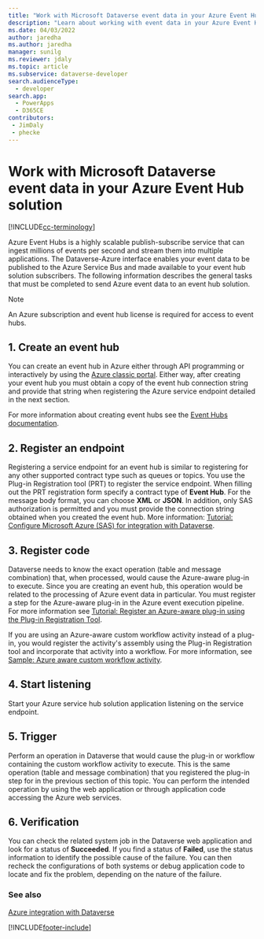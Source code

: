 ```yaml
---
title: "Work with Microsoft Dataverse event data in your Azure Event Hub solution (Dataverse) | Microsoft Docs"
description: "Learn about working with event data in your Azure Event Hub solution."
ms.date: 04/03/2022
author: jaredha
ms.author: jaredha
manager: sunilg
ms.reviewer: jdaly
ms.topic: article
ms.subservice: dataverse-developer
search.audienceType: 
  - developer
search.app: 
  - PowerApps
  - D365CE
contributors:
 - JimDaly
 - phecke
---
```


# Work with Microsoft Dataverse event data in your Azure Event Hub solution

[!INCLUDE[cc-terminology](includes/cc-terminology.md)]

Azure Event Hubs is a highly scalable publish-subscribe service that can ingest millions of events per second and stream them into multiple applications. The Dataverse-Azure interface enables your event data to be published to the Azure Service Bus and made available to your event hub solution subscribers. The following information describes the general tasks that must be completed to send Azure event data to an event hub solution.  
  
> [!NOTE]
> An Azure subscription and event hub license is required for access to event hubs.
  
## 1. Create an event hub

You can create an event hub in Azure either through API programming  or interactively by using the [Azure classic portal](https://manage.windowsazure.com). Either way, after creating your event hub you must obtain a copy of the event hub connection string and provide that string when registering the Azure service endpoint detailed in the next section.  

For more information about creating event hubs see the [Event Hubs documentation](https://azure.microsoft.com/documentation/services/event-hubs/).  
  
## 2. Register an endpoint

Registering a service endpoint for an event hub is similar to registering for any other supported contract type such as queues or topics. You use the Plug-in Registration tool (PRT) to register the service endpoint.  When filling out the PRT registration form specify a contract type of **Event Hub**. For the message body format, you can choose **XML** or **JSON**. In addition, only SAS authorization is permitted and you must provide the connection string obtained when you created the event hub. More information: [Tutorial: Configure Microsoft Azure (SAS) for integration with Dataverse](walkthrough-configure-azure-sas-integration.md).  
  
## 3. Register code

Dataverse needs to know the exact operation (table and message combination) that, when processed, would cause the Azure-aware plug-in to execute. Since you are creating an event hub, this operation would be related to the processing of Azure event data in particular. You must register a step for the Azure-aware plug-in in the Azure event execution pipeline.  For more information see  [Tutorial: Register an Azure-aware plug-in using the Plug-in Registration Tool](walkthrough-register-azure-aware-plug-in-using-plug-in-registration-tool.md).  

If you are using an Azure-aware custom workflow activity instead of a plug-in, you would register the activity's assembly using the Plug-in Registration tool and incorporate that activity into a workflow. For more information, see [Sample: Azure aware custom workflow activity](/dynamics365/customer-engagement/developer/sample-azure-aware-custom-workflow-activity).
  
## 4. Start listening

Start your Azure service hub solution application listening on the service endpoint.  
  
## 5. Trigger

Perform an operation in Dataverse that would cause the plug-in or workflow containing the custom workflow activity to execute. This is the same operation (table and message combination) that you registered the plug-in step for in the previous section of this topic. You can perform the intended operation by using the web application or through application code accessing the Azure web services.  
  
## 6. Verification

You can check the related system job in the Dataverse web application and look for a status of **Succeeded**. If you find a status of **Failed**, use the status information to identify the possible cause of the failure. You can then recheck the configurations of both systems or debug application code to locate and fix the problem, depending on the nature of the failure.  
  
### See also

 [Azure integration with Dataverse](azure-integration.md)


[!INCLUDE[footer-include](../../includes/footer-banner.md)]